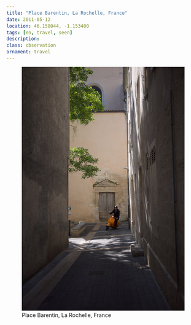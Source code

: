```yaml
---
title: "Place Barentin, La Rochelle, France"
date: 2011-05-12
location: 46.158044, -1.153400
tags: [en, travel, seen]
description: 
class: observation
ornament: travel
---
```


<figure>
  <img src="/assets/img/2011-05-12-place-barentin-la-rochelle-france.jpeg" alt="Place Barentin, La Rochelle, France">
  <figcaption>Place Barentin, La Rochelle, France</figcaption>
</figure>
